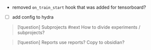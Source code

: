 
- removed `on_train_start` hook that was added for tensorboard?


- [ ] add config to hydra



> [!question] Subprojects  #next
> How to divide experiments / subprojects?  


> [!question] Reports
> use reports? Copy to obsidian?



